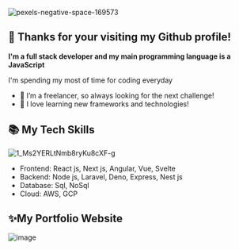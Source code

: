 ![pexels-negative-space-169573](https://user-images.githubusercontent.com/55793602/188342392-72fd7a0c-1a43-4b9b-83d9-3765499a634c.jpg)

## 👋 Thanks for your visiting my Github profile!


**I'm a full stack developer and my main programming language is a JavaScript**

I'm spending my most of time for coding everyday
- 🔭 I’m a freelancer, so always looking for the next challenge!
- 🌱 I love learning new frameworks and technologies!


## 📚 My Tech Skills
![1_Ms2YERLtNmb8ryKu8cXF-g](https://user-images.githubusercontent.com/55793602/188342247-ebc881d2-231b-4618-8b95-90a432d97b95.png)

- Frontend: React js, Next js, Angular, Vue, Svelte
- Backend: Node js, Laravel, Deno, Express, Nest js
- Database: Sql, NoSql
- Cloud: AWS, GCP


## ✨My Portfolio Website
![image](https://user-images.githubusercontent.com/55793602/188342874-b28b22b8-67a0-4efe-ba3b-4f1d4850261a.png)

